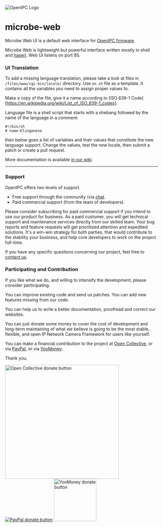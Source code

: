 ![OpenIPC Logo](https://cdn.themactep.com/images/logo_openipc.png)

# microbe-web

Microbe Web UI is a default web interface for [OpenIPC firmware][openipcfw].

Microbe Web is lightweight but powerful interface written mostly in shell
and [haserl][haserl]. Web UI listens on port 85.

### UI Translation

To add a missing language translation, please take a look at files in `/files/www/cgi-bin/locale/` directory.
Use `en.sh` file as a template. It contains all the variables you need to assign proper values to.

Make a copy of the file, give it a name according to [ISO 639-1 Code][https://en.wikipedia.org/wiki/List_of_ISO_639-1_codes].

Language file is a shell script that starts with a shebang followed by the name of the language in a comment:
```
#!/bin/sh
# name:Klingonese
```
then below goes a list of variables and their values that constitute the new language support.
Change the values, test the new locale, then submit a patch or create a pull request.


More documentation is available [in our wiki][wiki].

[openipcfw]: https://github.com/OpenIPC/firmware
[haserl]: http://haserl.sourceforge.net/
[wiki]: https://github.com/OpenIPC/firmware/wiki/microbe-web

-----

### Support

OpenIPC offers two levels of support.

- Free support through the community (via [chat](https://openipc.org/#telegram-chat-groups).
- Paid commercial support (from the team of developers).

Please consider subscribing for paid commercial support if you intend to use our product for business.
As a paid customer, you will get technical support and maintenance services directly from our skilled team.
Your bug reports and feature requests will get prioritized attention and expedited solutions. It's a win-win
strategy for both parties, that would contribute to the stability your business, and help core developers
to work on the project full-time.

If you have any specific questions concerning our project, feel free to [contact us](mailto:flyrouter@gmail.com).

### Participating and Contribution

If you like what we do, and willing to intensify the development, please consider participating.

You can improve existing code and send us patches. You can add new features missing from our code.

You can help us to write a better documentation, proofread and correct our websites.

You can just donate some money to cover the cost of development and long-term maintaining of what we believe
is going to be the most stable, flexible, and open IP Network Camera Framework for users like yourself.

You can make a financial contribution to the project
at [Open Collective](https://opencollective.com/openipc/contribute/backer-14335/checkout),
or via [PayPal](https://www.paypal.com/donate/?hosted_button_id=C6F7UJLA58MBS),
or via [YooMoney](https://openipc.org/donation/yoomoney.html).

Thank you.

<a href="https://opencollective.com/openipc/contribute/backer-14335/checkout" target="_blank"><img src="https://opencollective.com/webpack/donate/button@2x.png?color=blue" width="375" alt="Open Collective donate button"></a>
<a href="https://www.paypal.com/donate/?hosted_button_id=C6F7UJLA58MBS"><img src="https://www.paypalobjects.com/en_US/IT/i/btn/btn_donateCC_LG.gif" alt="PayPal donate button"></a>
<a href="https://openipc.org/donation/yoomoney.html"><img src="https://yoomoney.ru/transfer/balance-informer/balance?id=596194605&key=291C29A811B500D7" width="140" alt="YooMoney donate button"></a>
